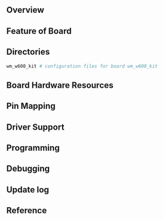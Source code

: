 ## Overview

## Feature of Board

## Directories
```sh
wm_w600_kit # configuration files for board wm_w600_kit
```

## Board Hardware Resources

## Pin Mapping

## Driver Support

## Programming

## Debugging

## Update log

## Reference
